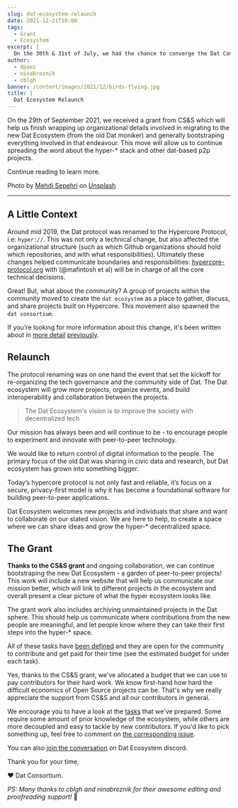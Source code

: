 ```yaml
---
slug: dat-ecosystem-relaunch
date: 2021-12-21T10:00
tags:
  - Grant
  - Ecosystem
excerpt: |
  On the 30th & 31st of July, we had the chance to converge the Dat Community online on a unique two-day event. All actors - from enthusiasts and the curious to core developers and multiple projects’ creators - came together to refresh the whole Dat ecosystem.
author:
  - dpaez
  - ninabreznik
  - cblgh
banner: /content/images/2021/12/birds-flying.jpg
title: |
  Dat Ecosystem Relaunch
---
```


On the 29th of September 2021, we received a grant from CS&S which will help us finish wrapping up organizational details involved in migrating to the new Dat Ecosystem (from the old Dat moniker) and generally bootstraping everything involved in that endeavour. This move will allow us to continue spreading the word about the hyper-* stack and other dat-based p2p projects.

Continue reading to learn more.

<span>Photo by <a href="https://unsplash.com/@mehdisepehri?utm_source=unsplash&utm_medium=referral&utm_content=creditCopyText">Mehdi Sepehri</a> on <a href="https://unsplash.com/s/photos/birds?utm_source=unsplash&utm_medium=referral&utm_content=creditCopyText">Unsplash</a></span>
___

## A Little Context

Around mid 2019, the Dat protocol was renamed to the Hypercore Protocol, i.e: `hyper://`. This was not only a technical change, but also affected the organizational structure (such as which Github organizations should hold which repositories, and with what responsibilities). Ultimately these changes helped communicate  boundaries and responsibilities: [hypercore-protocol.org](https://hypercore-protocol.org/) with (@mafintosh et al) will be in charge of all the core technical decisions.

Great! But, what about the community? A group of projects within the community moved to create the `dat ecosystem` as a place to gather, discuss, and share projects built on Hypercore. This movement also spawned the `dat consortium`.

If you're looking for more information about this change, it's been written about in [more detail](https://blog.dat-ecosystem.org/dat-protocol-renamed-hypercore-protocol/) [previously](https://www.geutstudio.com/blog/hello-hyper/).

## Relaunch

The protocol renaming was on one hand the event that set the kickoff for re-organizing the tech governance and the community side of Dat. The Dat ecosystem will grow more projects, organize events, and build interoperability and collaboration between the projects.

>The Dat Ecosystem's vision is to improve the society with decentralized tech

Our mission has always been and will continue to be - to encourage people to experiment and innovate with peer-to-peer technology.

We would like to return control of digital information to the people. The primary focus of the old Dat was sharing in civic data and research, but Dat ecosystem has grown into something bigger.

Today’s hypercore protocol is not only fast and reliable, it’s focus on a secure, privacy-first model is why it has become a foundational software for building peer-to-peer applications.

Dat Ecosystem welcomes new projects and individuals that share and want to collaborate on our stated vision. We are here to help, to create a space where we can share ideas and grow the hyper-* decentralized space.

## The Grant

**Thanks to the CS&S grant** and ongoing collaboration, we can continue bootstraping the new Dat Ecosystem - a garden of peer-to-peer projects! This work will include a new website that will help us communicate our mission better, which will link to different projects in the ecosystem and overall present a clear picture of what the hyper ecosystem looks like.

The grant work also includes archiving unmaintained projects in the Dat sphere. This should help us communicate where contributions from the new people are meaningful, and let people know where they can take their first steps into the hyper-* space.

All of these tasks have [been defined](https://github.com/dat-ecosystem/organization/issues/8) and they are open for the community to contribute and get paid for their time (see the estimated budget for under each task).

Yes, thanks to the CS&S grant, we've allocated a budget that we can use to pay contributors for their hard work. We know first-hand how hard the difficult economics of Open Source projects can be. That's why we really appreciate the support from CS&S and all our contributors in general.

We encourage you to have a look at the [tasks](https://github.com/dat-ecosystem/organization/issues/8) that we've prepared. Some require some amount of prior knowledge of the ecosystem, while others are more decoupled and easy to tackle by new contributors. If you'd like to pick something up, feel free to comment on [the corresponding issue](https://github.com/dat-ecosystem/organization/issues/8).

You can also [join the conversation](https://discord.gg/fZymdRfctR) on Dat Ecosystem discord.

Thank you for your time,

♥️ Dat Consortium.

*PS: Many thanks to cblgh and ninabreznik for their awesome editing and proofreading support!* 🤗
